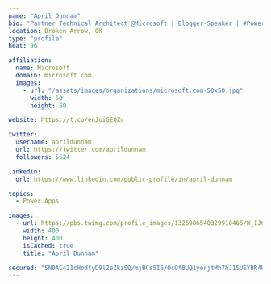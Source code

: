 ```yaml
---
name: "April Dunnam"
bio: "Partner Technical Architect @Microsoft | Blogger-Speaker | #PowerApps, #PowerAutomate, #Office365, #SharePoint | #WIT | #Karaoke Queen"
location: Broken Arrow, OK
type: "profile"
heat: 96

affiliation:
  name: Microsoft
  domain: microsoft.com
  images:
    - url: "/assets/images/organizations/microsoft.com-50x50.jpg"
      width: 50
      height: 50

website: https://t.co/enJuiGEQZc

twitter:
  username: aprildunnam
  url: https://twitter.com/aprildunnam
  followers: 5524

linkedin:
  url: https://www.linkedin.com/public-profile/in/april-dunnam

topics:
  - Power Apps

images:
  - url: https://pbs.twimg.com/profile_images/1326986540329918465/W_IJ6Ih2_400x400.jpg
    width: 400
    height: 400
    isCached: true
    title: "April Dunnam"

secured: "SN0AC421cHodtyD9l2eZkzSQ/mjBCs5I6/OcQfBUQ1yerjtMh7hJ1SUEYBR4Ujm90ysdEdJyS+bahJkLlZ89HH0d9vNnJSwSLYCk9i2FGu8RhL9Ts5O+BxSxPD0P0QJP+U8ZPtyGVwrnkiIHIDf2JjlxHNlRP382yynfvZS0lMvfr5CpFTVUXbZQcEAd9q0jOO5DERNv0x3QwcD5KYjNnA1Mp0OIpKX4ivuVpFx4WN98G7nKIWi8aXLJrnJYjvJKimq5A7O5WDXiDfIH+TeztZibFYZ6F5UiV3iBkCskS0m5Uj9bmJXJ/fro2UVeTVlhmtcYE/hQ3iK+jI6uKOzt6HAxPEffsahunfubI+NDr7udi5xTxGS+Y86Aa5Fm8ylh3bKWiAmPl4CeeGMhPmn3ezn5evoQ4tSqQdAHJhdGhfs=;zsoQaAb2cCGx/mbqN2YblA=="
---
```



